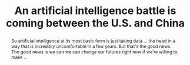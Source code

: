 ---
category: news
title: An artificial intelligence battle is coming between the U.S. and China
abstract: So artificial intelligence at its most basic form is just taking data ... the head in a way that is incredibly uncomfortable in a few years. But that's the good news. The good news is we can we can change our futures right now if we're willing to make ...
publishedDateTime: 2019-03-07T01:03:00Z
sourceUrl: https://www.marketplace.org/2019/03/06/economy/artificial-intelligence-battle-us-china
type: webcontent

provider:
  name: Marketplace
  id: default
tags:
    - AI

images: 
    -url: None
    width: 0
    height: 0
    quality: None
    title: None
    attribution: 
    focalRegion:
      x1: 0
      x2: 0
      y1: 0
      y2: 0

---